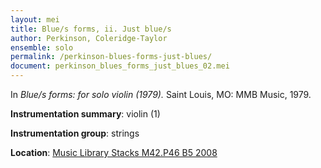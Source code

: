 ```yaml
---
layout: mei
title: Blue/s forms, ii. Just blue/s
author: Perkinson, Coleridge-Taylor
ensemble: solo
permalink: /perkinson-blues-forms-just-blues/
document: perkinson_blues_forms_just_blues_02.mei
---
```


In *Blue/s forms: for solo violin (1979).* Saint Louis, MO: MMB Music, 1979.

**Instrumentation summary**: violin (1)

**Instrumentation group**: strings

**Location**: <a href="https://tufts.primo.exlibrisgroup.com/permalink/01TUN_INST/1kc9gia/alma991018405744403851" target="_blank">Music Library Stacks M42.P46 B5 2008</a>
